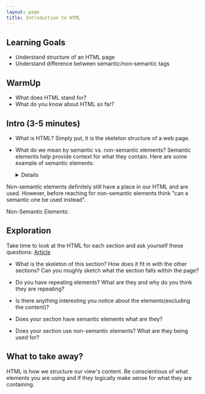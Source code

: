 ```yaml
---
layout: page
title: Introduction to HTML
---
```


## Learning Goals

- Understand structure of an HTML page
- Understand difference between semantic/non-semantic tags

## WarmUp

- What does HTML stand for?
- What do you know about HTML so far?

## Intro (3-5 minutes)
- What is HTML?
Simply put, it is the skeleton structure of a web page.

- What do we mean by semantic vs. non-semantic elements?
Semantic elements help provide context for what they contain.
Here are some example of semantic elements:
  <article>
  <aside>
  <details>
  <figcaption>
  <figure>
  <footer>
  <header>
  <main>
  <mark>
  <nav>
  <section>
  <summary>
  <time>

Non-semantic elements definitely still have a place in our HTML and are used. However, before reaching for non-semantic elements think "can a semantic one be used instead".

Non-Semantic Elements:
  <div>
  <span>

## Exploration

Take time to look at the HTML for each section and ask yourself these questions: [Article]((https://github.com/turingschool/backend-curriculum-site/blob/gh-pages/module2/misc/article.html))

- What is the skeleton of this section? How does it fit in with the other sections? Can you roughly sketch what the section falls within the page?

- Do you have repeating elements? What are they and why do you think they are repeating?

- Is there anything interesting you notice about the elements(excluding the content)?

- Does your section have semantic elements what are they?

- Does your section use non-semantic elements? What are they being used for?

## What to take away?

HTML is how we structure our view's content. Be conscientious of what elements you are using and if they logically make sense for what they are containing.
